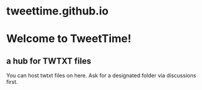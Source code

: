 # tweettime.github.io
# Welcome to TweetTime!
## a hub for TWTXT files

You can host twtxt files on here. Ask for a designated folder via discussions first.
